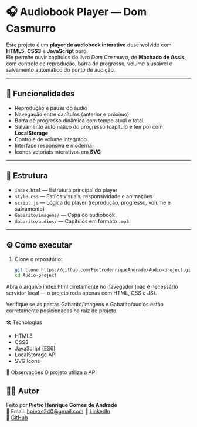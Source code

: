 # 🎧 Audiobook Player — Dom Casmurro

Este projeto é um **player de audiobook interativo** desenvolvido com **HTML5**, **CSS3** e **JavaScript** puro.  
Ele permite ouvir capítulos do livro *Dom Casmurro*, de **Machado de Assis**, com controle de reprodução, barra de progresso, volume ajustável e salvamento automático do ponto de audição.

---

## 🚀 Funcionalidades

- Reprodução e pausa do áudio  
- Navegação entre capítulos (anterior e próximo)  
- Barra de progresso dinâmica com tempo atual e total  
- Salvamento automático do progresso (capítulo e tempo) com **LocalStorage**  
- Controle de volume integrado  
- Interface responsiva e moderna  
- Ícones vetoriais interativos em **SVG**

---

## 📂 Estrutura

- `index.html` — Estrutura principal do player  
- `style.css` — Estilos visuais, responsividade e animações  
- `script.js` — Lógica do player (reprodução, progresso, volume e salvamento)  
- `Gabarito/imagens/` — Capa do audiobook  
- `Gabarito/audios/` — Capítulos em formato `.mp3`  

---

## ⚙️ Como executar

1. Clone o repositório:
   ```bash
   git clone https://github.com/PietroHenriqueAndrade/Audio-project.git
   cd Audio-project
Abra o arquivo index.html diretamente no navegador
(não é necessário servidor local — o projeto roda apenas com HTML, CSS e JS).

Verifique se as pastas Gabarito/imagens e Gabarito/audios estão corretamente posicionadas na raiz do projeto.

🛠️ Tecnologias
- HTML5
- CSS3
- JavaScript (ES6)
- LocalStorage API
- SVG Icons

📌 Observações
O projeto utiliza a API <audio> do HTML5 para controle de reprodução.
Os dados de progresso (capítulo e tempo atual) são armazenados no navegador usando LocalStorage, garantindo que o usuário possa continuar do ponto em que parou.
O design foi inspirado em players de música modernos, com transições suaves e foco na experiência do usuário.


## 👨‍💻 Autor

Feito por **Pietro Henrique Gomes de Andrade**  
📧 Email: hpietro540@gmail.com 
💼 [LinkedIn](https://www.linkedin.com/in/pietro-andrade-a6061a386)  
🐙 [GitHub](https://github.com/PietroHenriqueAndrade)